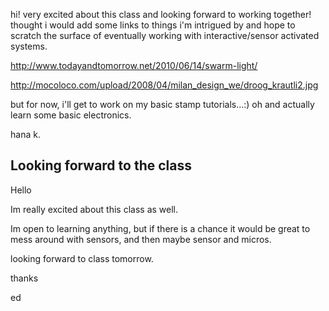 hi! very excited about this class and looking forward to working
together! thought i would add some links to things i'm intrigued by and
hope to scratch the surface of eventually working with
interactive/sensor activated systems.

<http://www.todayandtomorrow.net/2010/06/14/swarm-light/>

<http://mocoloco.com/upload/2008/04/milan_design_we/droog_krautli2.jpg>

but for now, i'll get to work on my basic stamp tutorials...:) oh and
actually learn some basic electronics.

hana k.

## Looking forward to the class

Hello

Im really excited about this class as well.

Im open to learning anything, but if there is a chance it would be great
to mess around with sensors, and then maybe sensor and micros.

looking forward to class tomorrow.

thanks

ed
